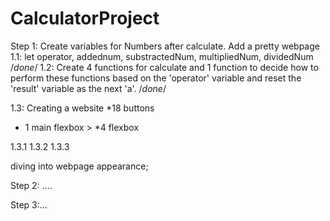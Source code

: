 # CalculatorProject

Step 1:  Create variables for Numbers after calculate.
 Add a pretty  webpage
1.1:
 let operator, addednum, substractedNum, multipliedNum, dividedNum
 /*done*/
1.2:
 Create 4 functions for calculate and 1 function to decide how to perform these functions based on the 'operator' variable and reset the 'result' variable as the next 'a'.
/*done*/

1.3: Creating a website
 *18 buttons
 * 1 main flexbox > *4 flexbox

1.3.1
1.3.2
1.3.3

diving into webpage appearance;




Step 2: ....




Step 3:...
